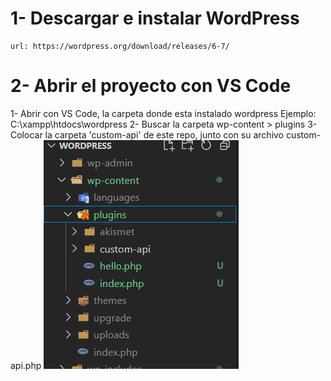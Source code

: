 # 1- Descargar e instalar WordPress
```
url: https://wordpress.org/download/releases/6-7/
```

# 2- Abrir el proyecto con VS Code
1- Abrir con VS Code, la carpeta donde esta instalado wordpress
    Ejemplo: C:\xampp\htdocs\wordpress
2- Buscar la carpeta wp-content > plugins
3- Colocar la carpeta 'custom-api' de este repo, junto con su archivo custom-api.php
![alt text](wp-content/plugins/custom-api/docs/image.png)
